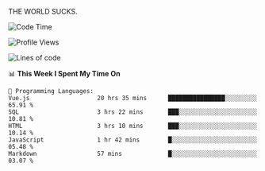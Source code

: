 THE WORLD SUCKS.

<!--START_SECTION:waka-->
![Code Time](http://img.shields.io/badge/Code%20Time-337%20hrs%204%20mins-blue)

![Profile Views](http://img.shields.io/badge/Profile%20Views-0-blue)

![Lines of code](https://img.shields.io/badge/From%20Hello%20World%20I%27ve%20Written-1.8%20million%20lines%20of%20code-blue)

📊 **This Week I Spent My Time On** 

```text
💬 Programming Languages: 
Vue.js                   20 hrs 35 mins      ████████████████░░░░░░░░░   65.91 % 
SQL                      3 hrs 22 mins       ███░░░░░░░░░░░░░░░░░░░░░░   10.81 % 
HTML                     3 hrs 10 mins       ███░░░░░░░░░░░░░░░░░░░░░░   10.14 % 
JavaScript               1 hr 42 mins        █░░░░░░░░░░░░░░░░░░░░░░░░   05.48 % 
Markdown                 57 mins             █░░░░░░░░░░░░░░░░░░░░░░░░   03.07 % 
```


<!--END_SECTION:waka-->
